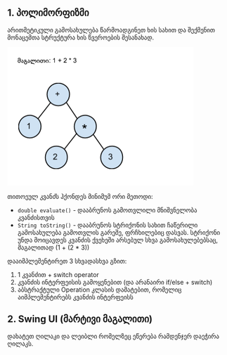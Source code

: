 ## 1. პოლიმორფიზმი

არითმეტიკული გამოსახულება წარმოადგინეთ ხის სახით და შექმენით მონაცემთა სტრუქტურა ხის წვეროების შესანახად.

![example.png](example.png)

თითოეულ კვანძს ჰქონდეს მინიმუმ ორი მეთოდი:

- `double evaluate()` - დააბრუნოს გამოთვლილი მნიშვნელობა კვანძისთვის
- `String toString()` - დააბრუნოს სტრიქონის სახით ჩაწერილი გამოსახულება გამოთვლის გარეშე, ფრჩხილებიც დასვას. სტრიქონი უნდა მოიცავდეს კვანძის ქვეხეში არსებულ სხვა გამოსახულებებსაც, მაგალითად (1 + (2 \* 3))

დააიმპლემენტირეთ 3 სხვადასხვა გზით:
1. 1 კვანძით + switch operator
2. კვანძის ინტერფეისის გამოყენებით (და არანაირი if/else + switch)
3. აბსტრაქტული Operation კლასის დამატებით, რომელიც აიმპლემენტირებს კვანძის ინტერფეისს

## 2. Swing UI (მარტივი მაგალითი)

დახატეთ ღილაკი და ლეიბლი რომელზეც ეწერება რამდენჯერ დაეჭირა ღილაკს.